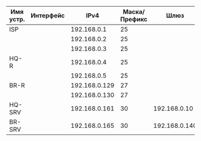 | Имя устр.    | Интерфейс |  IPv4         |  Маска/Префикс  |  Шлюз       |
| -----------  | --------- |-------------- | ----------------|-------------|
|    ISP       |           | 192.168.0.1   | 25              |             |
|              |           | 192.168.0.2   | 25              |             |
|              |           | 192.168.0.3   | 25              |             |
|    HQ-R      |           | 192.168.0.4   | 25              |             |
|              |           | 192.168.0.5   | 25              |             |
|    BR-R      |           | 192.168.0.129 | 27              |             |
|              |           | 192.168.0.130 | 27              |             |
|    HQ-SRV    |           | 192.168.0.161 | 30              |192.168.0.10 |
|    BR-SRV    |           | 192.168.0.165 | 30              |192.168.0.140 |
